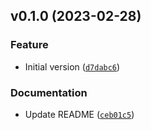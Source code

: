 <!--next-version-placeholder-->

## v0.1.0 (2023-02-28)
### Feature
* Initial version ([`d7dabc6`](https://github.com/entelecheia/hyperfast-book-template/commit/d7dabc69cb770b8c4756b2e1846b113785ac15f0))

### Documentation
* Update README ([`ceb01c5`](https://github.com/entelecheia/hyperfast-book-template/commit/ceb01c558899a8320595af7dfbec8d7b786948b0))
